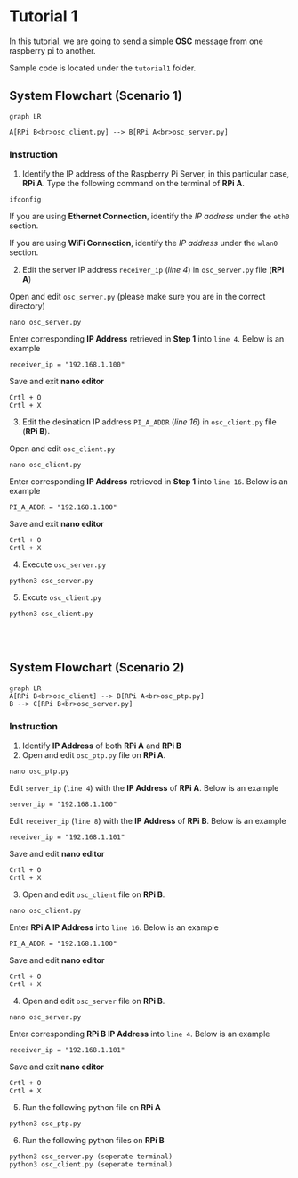 # Tutorial 1
In this tutorial, we are going to send a simple **OSC** message from one raspberry pi to another. 

Sample code is located under the `tutorial1` folder. 

## System Flowchart (Scenario 1)

```mermaid
graph LR

A[RPi B<br>osc_client.py] --> B[RPi A<br>osc_server.py]
```

### Instruction
 
1.  Identify the IP address of the Raspberry Pi Server, in this particular case, **RPi A**. Type the following command on the terminal of **RPi A**.
```
ifconfig
```

If you are using **Ethernet Connection**, identify the *IP address* under the `eth0` section.

If you are using **WiFi Connection**, identify the *IP address* under the `wlan0` section. 

2. Edit the server IP address `receiver_ip` (*line 4*) in `osc_server.py` file (**RPi A**)

Open and edit `osc_server.py` (please make sure you are in the correct directory)
```
nano osc_server.py
```

Enter corresponding **IP Address** retrieved in **Step 1** into `line 4`. Below is an example
```
receiver_ip = "192.168.1.100"
```

Save and exit **nano editor**
```
Crtl + O
Crtl + X
```

3. Edit the desination IP address `PI_A_ADDR` (*line 16*) in `osc_client.py` file (**RPi B**).

Open and edit `osc_client.py` 
```
nano osc_client.py
```

Enter corresponding **IP Address** retrieved in **Step 1** into `line 16`. Below is an example
```
PI_A_ADDR = "192.168.1.100"
```

Save and exit **nano editor**
```
Crtl + O
Crtl + X
```

4. Execute `osc_server.py` 
```
python3 osc_server.py
```


5. Excute `osc_client.py` 
```
python3 osc_client.py
```
<br><br>

## System Flowchart (Scenario 2)

```mermaid
graph LR
A[RPi B<br>osc_client] --> B[RPi A<br>osc_ptp.py]
B --> C[RPi B<br>osc_server.py]
```

### Instruction

1. Identify **IP Address** of both **RPi A** and **RPi B**
2. Open and edit `osc_ptp.py` file on **RPi A**. 
```
nano osc_ptp.py
```
Edit `server_ip` (`line 4`) with the **IP Address** of **RPi A**. Below is an example
```
server_ip = "192.168.1.100"
```

Edit `receiver_ip` (`line 8`) with the **IP Address** of **RPi B**. Below is an example
```
receiver_ip = "192.168.1.101"
```
Save and edit **nano editor**
```
Crtl + O
Crtl + X
```
3. Open and edit `osc_client` file on **RPi B**.
```
nano osc_client.py
```
Enter **RPi A IP Address** into `line 16`. Below is an example
```
PI_A_ADDR = "192.168.1.100"
```
Save and edit **nano editor**
```
Crtl + O
Crtl + X
```
4. Open and edit `osc_server` file on **RPi B**.
```
nano osc_server.py
```
Enter corresponding **RPi B IP Address** into `line 4`. Below is an example
```
receiver_ip = "192.168.1.101"
```

Save and exit **nano editor**
```
Crtl + O
Crtl + X
```

5. Run the following python file on **RPi A**
```
python3 osc_ptp.py
```
6. Run the following python files on **RPi B**
```
python3 osc_server.py (seperate terminal)
python3 osc_client.py (seperate terminal)
```